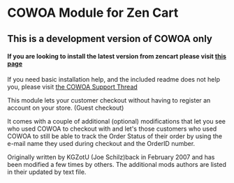 COWOA Module for Zen Cart
============

## This is a development version of COWOA only
#### If you are looking to install the latest version from zencart please visit [this page]("http://www.zen-cart.com/downloads.php?do=file&id=1416")

If you need basic installation help, and the included readme does not help you, please visit [the COWOA Support Thread]("http://www.zen-cart.com/showthread.php?196995-COWOA-Updated-and-Combined-for-ZC-v1-5-x")

This module lets your customer checkout without having to register an account on your store. (Guest checkout)

It comes with a couple of additional (optional) modifications that let you see who used COWOA to checkout with and let's those customers who used COWOA to still be able to track the Order Status of their order by using the e-mail name they used during checkout and the OrderID number.

Originally written by KGZotU (Joe Schilz)back in February 2007 and has been modified a few times by others.
The additional mods authors are listed in their updated by text file. 

